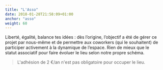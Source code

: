 ```yaml
---
title: "L'Asso"
date: 2018-01-28T21:58:09+01:00
anchor: "asso"
weight: 60
---
```


Liberté, égalité, balance tes idées : dès l’origine, l’objectif a été de gérer ce projet par nous-même et de permettre aux coworkers (qui le souhaitent) de participer activement à la dynamique de l’espace. Rien de mieux que le statut associatif pour faire évoluer le lieu selon notre propre schéma.


>L'adhésion de 2 €/an n'est pas obligatoire pour occuper le lieu.
